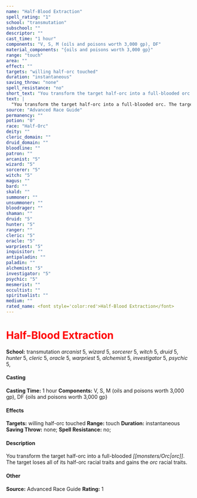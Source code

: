 ```yaml
---
name: "Half-Blood Extraction"
spell_rating: "1"
school: "transmutation"
subschool: ""
descriptor: ""
cast_time: "1 hour"
components: "V, S, M (oils and poisons worth 3,000 gp), DF"
material_components: "{oils and poisons worth 3,000 gp}"
range: "touch"
area: ""
effect: ""
targets: "willing half-orc touched"
duration: "instantaneous"
saving_throw: "none"
spell_resistance: "no"
short_text: "You transform the target half-orc into a full-blooded orc. The target loses all "
text: |
  "You transform the target half-orc into a full-blooded orc. The target loses all of its half-orc racial traits and gains the orc racial traits."
source: "Advanced Race Guide"
permanency: ""
potion: "0"
race: "Half-Orc"
deity: ""
cleric_domain: ""
druid_domain: ""
bloodline: ""
patron: ""
arcanist: "5"
wizard: "5"
sorcerer: "5"
witch: "5"
magus: ""
bard: ""
skald: ""
summoner: ""
unsummoner: ""
bloodrager: ""
shaman: ""
druid: "5"
hunter: "5"
ranger: ""
cleric: "5"
oracle: "5"
warpriest: "5"
inquisitor: ""
antipaladin: ""
paladin: ""
alchemist: "5"
investigator: "5"
psychic: "5"
mesmerist: ""
occultist: ""
spiritualist: ""
medium: ""
rated_name: <font style='color:red'>Half-Blood Extraction</font>
---
```


# <font style='color:red'>Half-Blood Extraction</font> 
**School:** transmutation 
_arcanist_ 5, _wizard_ 5, _sorcerer_ 5, _witch_ 5, _druid_ 5, _hunter_ 5, _cleric_ 5, _oracle_ 5, _warpriest_ 5, _alchemist_ 5, _investigator_ 5, _psychic_ 5, 
#### Casting
**Casting Time:** 1 hour
 **Components:** V, S, M (oils and poisons worth 3,000 gp), DF {oils and poisons worth 3,000 gp}
 #### Effects
**Targets:** willing half-orc touched
**Range:** touch
**Duration:** instantaneous
**Saving Throw:** none; **Spell Resistance:** no; 
 #### Description
You transform the target half-orc into a full-blooded _[[monsters/Orc|orc]]_. The target loses all of its half-orc racial traits and gains the _orc_ racial traits.

 #### Other
**Source:** Advanced Race Guide
**Rating:** 1
